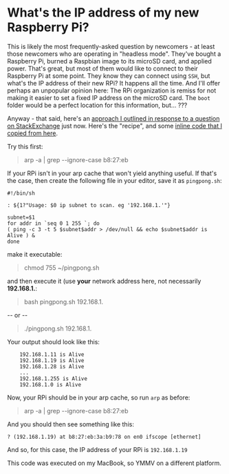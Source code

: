 # What's the IP address of my new Raspberry Pi? 

This is likely the most frequently-asked question by newcomers - at least those newcomers who are operating in "headless mode". They've bought a Raspberry Pi, burned a Raspbian image to its microSD card, and applied power. That's great, but most of them would like to connect to their Raspberry Pi at some point. They know they can connect using `SSH`, but what's the IP address of their new RPi? It happens all the time. And I'll offer perhaps an unpopular opinion here: The RPi organization is remiss for not making it easier to set a fixed IP address on the microSD card. The `boot` folder would be a perfect location for this information, but... ??? 

Anyway - that said, here's an [approach I outlined in response to a question on StackExchange](https://raspberrypi.stackexchange.com/questions/82837/is-it-possible-to-set-a-static-ip-for-the-first-boot-of-headless-pi-ethernet-gad/82859#82859) just now. Here's the "recipe", and some [inline code that I copied from here](https://gist.github.com/blu3Alien/4585961). 

Try this first: 

>arp -a | grep --ignore-case b8:27:eb 

If your RPi isn't in your arp cache that won't yield anything useful. If that's the case, then create the following file in your editor, save it as `pingpong.sh`: 

    #!/bin/sh

    : ${1?"Usage: $0 ip subnet to scan. eg '192.168.1.'"}

    subnet=$1
    for addr in `seq 0 1 255 `; do
    ( ping -c 3 -t 5 $subnet$addr > /dev/null && echo $subnet$addr is Alive ) &
    done

make it executable:

> chmod 755 ~/pingpong.sh 

and then execute it (use __your__ network address here, not necessarily __192.168.1.__:

> bash pingpong.sh 192.168.1.

-- or --

> ./pingpong.sh 192.168.1.

Your output should look like this: 

        192.168.1.11 is Alive
        192.168.1.19 is Alive
        192.168.1.28 is Alive
        ...
        192.168.1.255 is Alive
        192.168.1.0 is Alive

Now, your RPi should be in your arp cache, so run `arp` as before: 

> arp -a | grep --ignore-case b8:27:eb 

And you should then see something like this: 

    ? (192.168.1.19) at b8:27:eb:3a:b9:78 on en0 ifscope [ethernet]

And so, for this case, the IP address of your RPi is `192.168.1.19`

This code was executed on my MacBook, so YMMV on a different platform.
